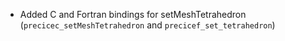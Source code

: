 - Added C and Fortran bindings for setMeshTetrahedron (`precicec_setMeshTetrahedron` and `precicef_set_tetrahedron`)

